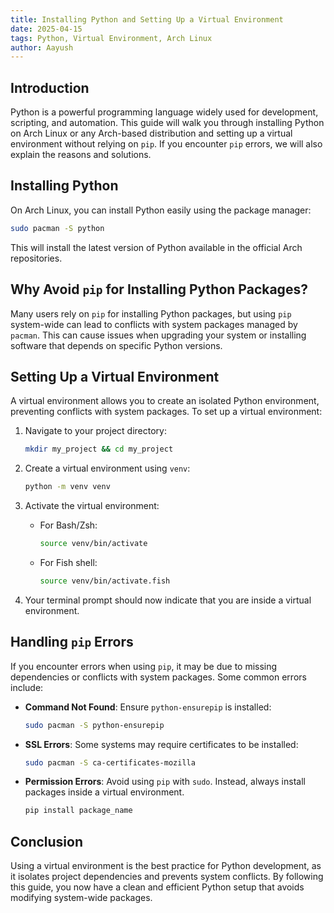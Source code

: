 ```yaml
---
title: Installing Python and Setting Up a Virtual Environment
date: 2025-04-15
tags: Python, Virtual Environment, Arch Linux
author: Aayush
---
```


## Introduction
Python is a powerful programming language widely used for development, scripting, and automation. This guide will walk you through installing Python on Arch Linux or any Arch-based distribution and setting up a virtual environment without relying on `pip`. If you encounter `pip` errors, we will also explain the reasons and solutions.

## Installing Python
On Arch Linux, you can install Python easily using the package manager:

```bash
sudo pacman -S python
```

This will install the latest version of Python available in the official Arch repositories.

## Why Avoid `pip` for Installing Python Packages?
Many users rely on `pip` for installing Python packages, but using `pip` system-wide can lead to conflicts with system packages managed by `pacman`. This can cause issues when upgrading your system or installing software that depends on specific Python versions.

## Setting Up a Virtual Environment
A virtual environment allows you to create an isolated Python environment, preventing conflicts with system packages. To set up a virtual environment:

1. Navigate to your project directory:
   ```bash
   mkdir my_project && cd my_project
   ```

2. Create a virtual environment using `venv`:
   ```bash
   python -m venv venv
   ```

3. Activate the virtual environment:
   - For Bash/Zsh:
     ```bash
     source venv/bin/activate
     ```
   - For Fish shell:
     ```bash
     source venv/bin/activate.fish
     ```

4. Your terminal prompt should now indicate that you are inside a virtual environment.

## Handling `pip` Errors
If you encounter errors when using `pip`, it may be due to missing dependencies or conflicts with system packages. Some common errors include:

- **Command Not Found**: Ensure `python-ensurepip` is installed:
  ```bash
  sudo pacman -S python-ensurepip
  ```

- **SSL Errors**: Some systems may require certificates to be installed:
  ```bash
  sudo pacman -S ca-certificates-mozilla
  ```

- **Permission Errors**: Avoid using `pip` with `sudo`. Instead, always install packages inside a virtual environment.
  ```bash
  pip install package_name
  ```


## Conclusion
Using a virtual environment is the best practice for Python development, as it isolates project dependencies and prevents system conflicts. By following this guide, you now have a clean and efficient Python setup that avoids modifying system-wide packages.
